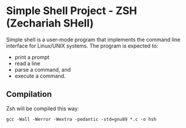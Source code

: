 # Simple Shell Project - ZSH (Zechariah SHell)
Simple shell is a user-mode program that implements the command line interface for Linux/UNIX systems. The program is expected to:
- print a prompt
- read a line
- parse a command, and
- execute a command.

## Compilation
Zsh will be compiled this way:
```
gcc -Wall -Werror -Wextra -pedantic -std=gnu89 *.c -o hsh
```